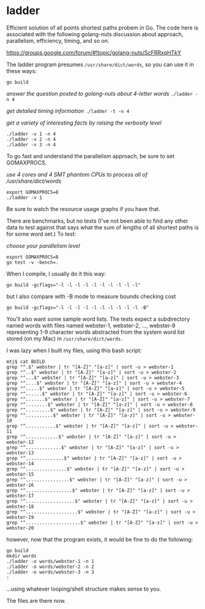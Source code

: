 ladder
======

Efficient solution of all points shortest paths probem in Go. The code here is associated with 
the following golang-nuts discussion about approach, parallelism, efficiency, timing, and so on.

https://groups.google.com/forum/#!topic/golang-nuts/ScFRRxqHTkY

The ladder program presumes `/usr/share/dict/words`, so you can use it in these ways:

`go build`

_answer the question posted to golang-nuts about 4-letter words_
`./ladder -n 4`

_get detailed timing information_
`./ladder -t -n 4`

_get a variety of interesting facts by raising the verbosity level_
```
./ladder -v 1 -n 4
./ladder -v 2 -n 4
./ladder -v 3 -n 4
```

To go fast and understand the parallelism approach, be sure to set GOMAXPROCS.

_use 4 cores and 4 SMT phantom CPUs to process all of /usr/share/dict/words_
```
export GOMAXPROCS=8
./ladder -v 1
```

Be sure to watch the resource usage graphs if you have that.

There are benchmarks, but no tests (I've not been able to find any other data to test against that 
says what the sum of lengths of all shortest paths is for some word set.) To test:

_choose your parallelism level_
```
export GOMAXPROCS=8
go test -v -bench=.
```

When I compile, I usually do it this way:

`go build -gcflags="-l -l -l -l -l -l -l -l -l -l"`

but I also compare with -B mode to measure bounds checking cost

`go build -gcflags="-l -l -l -l -l -l -l -l -l -l -B"`

You'll also want some sample word lists. The tests expect a subdirectory named words with files 
named webster-1, webster-2, ..., webster-9 representing 1-9 character words abstracted from the 
system word list stored (on my Mac) in `/usr/share/dict/words.`

I was lazy when I built my files, using this bash script:
```
mtj$ cat BUILD 
grep "^.$" webster | tr "[A-Z]" "[a-z]" | sort -u > webster-1
grep "^..$" webster | tr "[A-Z]" "[a-z]" | sort -u > webster-2
grep "^...$" webster | tr "[A-Z]" "[a-z]" | sort -u > webster-3
grep "^....$" webster | tr "[A-Z]" "[a-z]" | sort -u > webster-4
grep "^.....$" webster | tr "[A-Z]" "[a-z]" | sort -u > webster-5
grep "^......$" webster | tr "[A-Z]" "[a-z]" | sort -u > webster-6
grep "^.......$" webster | tr "[A-Z]" "[a-z]" | sort -u > webster-7
grep "^........$" webster | tr "[A-Z]" "[a-z]" | sort -u > webster-8
grep "^.........$" webster | tr "[A-Z]" "[a-z]" | sort -u > webster-9
grep "^..........$" webster | tr "[A-Z]" "[a-z]" | sort -u > webster-10
grep "^...........$" webster | tr "[A-Z]" "[a-z]" | sort -u > webster-11
grep "^............$" webster | tr "[A-Z]" "[a-z]" | sort -u > webster-12
grep "^.............$" webster | tr "[A-Z]" "[a-z]" | sort -u > webster-13
grep "^..............$" webster | tr "[A-Z]" "[a-z]" | sort -u > webster-14
grep "^...............$" webster | tr "[A-Z]" "[a-z]" | sort -u > webster-15
grep "^................$" webster | tr "[A-Z]" "[a-z]" | sort -u > webster-16
grep "^.................$" webster | tr "[A-Z]" "[a-z]" | sort -u > webster-17
grep "^..................$" webster | tr "[A-Z]" "[a-z]" | sort -u > webster-18
grep "^...................$" webster | tr "[A-Z]" "[a-z]" | sort -u > webster-19
grep "^....................$" webster | tr "[A-Z]" "[a-z]" | sort -u > webster-20
```

however, now that the program exists, it would be fine to do the following:
```
go build 
mkdir words
./ladder -o words/webster-1 -n 1
./ladder -o words/webster-2 -n 2
./ladder -o words/webster-3 -n 3
:
```

...using whatever looping/shell structure makes sense to you.

The files are there now.
